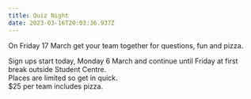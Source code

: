```yaml
---
title: Quiz Night
date: 2023-03-16T20:03:36.937Z
---
```

On Friday 17 March get your team together for questions, fun and pizza.  

Sign ups start today, Monday 6 March and continue until Friday at first break outside Student Centre.  
Places are limited so get in quick.  
$25 per team includes pizza.